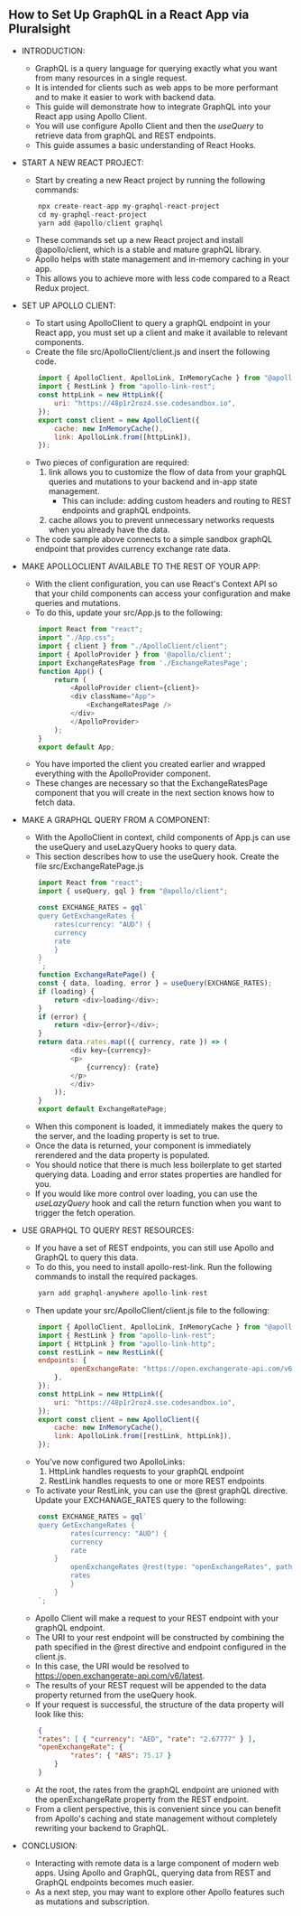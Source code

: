 ## How to Set Up GraphQL in a React App via Pluralsight

- INTRODUCTION:
    - GraphQL is a query language for querying exactly what you want from many resources in a single request. 
    - It is intended for clients such as web apps to be more performant and to make it easier to work with backend data.
    - This guide will demonstrate how to integrate GraphQL into your React app using Apollo Client. 
    - You will use configure Apollo Client and then the *useQuery* to retrieve data from graphQL and REST endpoints. 
    - This guide assumes a basic understanding of React Hooks.

- START A NEW REACT PROJECT:
    - Start by creating a new React project by running the following commands:
    ```javascript
        npx create-react-app my-graphql-react-project
        cd my-graphql-react-project
        yarn add @apollo/client graphql
    ```
    - These commands set up a new React project and install @apollo/client, which is a stable and mature graphQL library. 
    - Apollo helps with state management and in-memory caching in your app. 
    - This allows you to achieve more with less code compared to a React Redux project.

- SET UP APOLLO CLIENT:
    - To start using ApolloClient to query a graphQL endpoint in your React app, you must set up a client and make it available to relevant components.
    - Create the file src/ApolloClient/client.js and insert the following code.
    ```javascript
        import { ApolloClient, ApolloLink, InMemoryCache } from "@apollo/client";
        import { RestLink } from "apollo-link-rest";
        const httpLink = new HttpLink({
            uri: "https://48p1r2roz4.sse.codesandbox.io",
        });
        export const client = new ApolloClient({
            cache: new InMemoryCache(),
            link: ApolloLink.from([httpLink]),
        });
    ```
    - Two pieces of configuration are required:
        1. link allows you to customize the flow of data from your graphQL queries and mutations to your backend and in-app state management. 
            - This can include: adding custom headers and routing to REST endpoints and graphQL endpoints.
        2. cache allows you to prevent unnecessary networks requests when you already have the data.
    - The code sample above connects to a simple sandbox graphQL endpoint that provides currency exchange rate data.

- MAKE APOLLOCLIENT AVAILABLE TO THE REST OF YOUR APP:
    - With the client configuration, you can use React's Context API so that your child components can access your configuration and make queries and mutations. 
    - To do this, update your src/App.js to the following:
    ```javascript
        import React from "react";
        import "./App.css";
        import { client } from "./ApolloClient/client";
        import { ApolloProvider } from '@apollo/client';
        import ExchangeRatesPage from './ExchangeRatesPage';
        function App() {
            return (
                <ApolloProvider client={client}>
                <div className="App">
                    <ExchangeRatesPage />
                </div>
                </ApolloProvider>
            );
        }
        export default App;
    ```
    - You have imported the client you created earlier and wrapped everything with the ApolloProvider component. 
    - These changes are necessary so that the ExchangeRatesPage component that you will create in the next section knows how to fetch data.

- MAKE A GRAPHQL QUERY FROM A COMPONENT:
    - With the ApolloClient in context, child components of App.js can use the useQuery and useLazyQuery hooks to query data.
    - This section describes how to use the useQuery hook. Create the file src/ExchangeRatePage.js
    ```javascript
        import React from "react";
        import { useQuery, gql } from "@apollo/client";

        const EXCHANGE_RATES = gql`
        query GetExchangeRates {
            rates(currency: "AUD") {
            currency
            rate
            }
        }
        `;
        function ExchangeRatePage() {
        const { data, loading, error } = useQuery(EXCHANGE_RATES);
        if (loading) {
            return <div>loading</div>;
        }
        if (error) {
            return <div>{error}</div>;
        }
        return data.rates.map(({ currency, rate }) => (
                <div key={currency}>
                <p>
                    {currency}: {rate}
                </p>
                </div>
            ));
        }
        export default ExchangeRatePage;
    ```
    - When this component is loaded, it immediately makes the query to the server, and the loading property is set to true. 
    - Once the data is returned, your component is immediately rerendered and the data property is populated. 
    - You should notice that there is much less boilerplate to get started querying data. Loading and error states properties are handled for you. 
    - If you would like more control over loading, you can use the *useLazyQuery* hook and call the return function when you want to trigger the fetch operation.

- USE GRAPHQL TO QUERY REST RESOURCES:
    - If you have a set of REST endpoints, you can still use Apollo and GraphQL to query this data. 
    - To do this, you need to install apollo-rest-link. Run the following commands to install the required packages.
    ```javascript
        yarn add graphql-anywhere apollo-link-rest
    ```
    - Then update your src/ApolloClient/client.js file to the following:
    ```javascript
        import { ApolloClient, ApolloLink, InMemoryCache } from "@apollo/client";
        import { RestLink } from "apollo-link-rest";
        import { HttpLink } from "apollo-link-http";
        const restLink = new RestLink({
        endpoints: {
                openExchangeRate: "https://open.exchangerate-api.com/v6/",
            },
        });
        const httpLink = new HttpLink({
            uri: "https://48p1r2roz4.sse.codesandbox.io",
        });
        export const client = new ApolloClient({
            cache: new InMemoryCache(),
            link: ApolloLink.from([restLink, httpLink]),
        });
    ```
    - You've now configured two ApolloLinks:
        1. HttpLink handles requests to your graphQL endpoint
        2. RestLink handles requests to one or more REST endpoints
    - To activate your RestLink, you can use the @rest graphQL directive. Update your EXCHANAGE_RATES query to the following:
    ```javascript
        const EXCHANGE_RATES = gql`
        query GetExchangeRates {
                rates(currency: "AUD") {
                currency
                rate
            }
                openExchangeRates @rest(type: "openExchangeRates", path: "/latest", endpoint: "openExchangeRate") {
                rates
                }
            }
        `;
    ```
    - Apollo Client will make a request to your REST endpoint with your graphQL endpoint. 
    - The URI to your rest endpoint will be constructed by combining the path specified in the @rest directive and endpoint configured in the client.js. 
    - In this case, the URI would be resolved to https://open.exchangerate-api.com/v6/latest. 
    - The results of your REST request will be appended to the data property returned from the useQuery hook. 
    - If your request is successful, the structure of the data property will look like this:
    ```json
        {
        "rates": [ { "currency": "AED", "rate": "2.67777" } ],
        "openExchangeRate": {
                "rates": { "ARS": 75.17 }
            }
        }
    ```
    - At the root, the rates from the graphQL endpoint are unioned with the openExchangeRate property from the REST endpoint.
    - From a client perspective, this is convenient since you can benefit from Apollo's caching and state management without completely rewriting your backend to GraphQL.

- CONCLUSION:
    - Interacting with remote data is a large component of modern web apps. Using Apollo and GraphQL, querying data from REST and GraphQL endpoints becomes much easier. 
    - As a next step, you may want to explore other Apollo features such as mutations and subscription.
